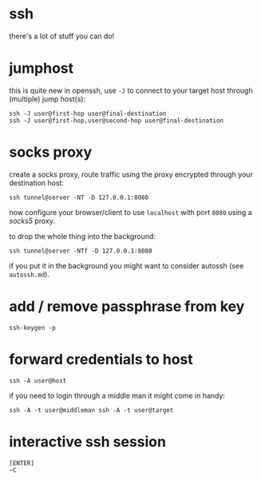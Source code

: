 # ssh

there's a lot of stuff you can do!

# jumphost

this is quite new in openssh, use `-J` to connect to your target host through (multiple) jump host(s):

```
ssh -J user@first-hop user@final-destination
ssh -J user@first-hop,user@second-hop user@final-destination
```

# socks proxy

create a socks proxy, route traffic using the proxy encrypted through your destination host:

```
ssh tunnel@server -NT -D 127.0.0.1:8080
```

now configure your browser/client to use `localhost` with port `8080` using a *socks5* proxy.

to drop the whole thing into the background:

```
ssh tunnel@server -NTf -D 127.0.0.1:8080
```

if you put it in the background you might want to consider autossh (see `autossh.md`).


# add / remove passphrase from key

```
ssh-keygen -p
```

# forward credentials to host

```
ssh -A user@host
```

if you need to login through a middle man it might come in handy:

```
ssh -A -t user@middleman ssh -A -t user@target
```

# interactive ssh session

```
[ENTER]
~C
```